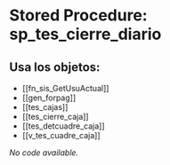 # Stored Procedure: sp_tes_cierre_diario

## Usa los objetos:
- [[fn_sis_GetUsuActual]]
- [[gen_forpag]]
- [[tes_cajas]]
- [[tes_cierre_caja]]
- [[tes_detcuadre_caja]]
- [[v_tes_cuadre_caja]]

*No code available.*
